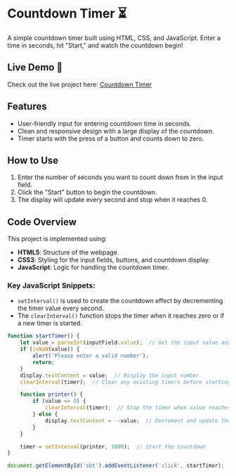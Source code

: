 # Countdown Timer ⏳

A simple countdown timer built using HTML, CSS, and JavaScript. Enter a time in seconds, hit "Start," and watch the countdown begin!



## Live Demo 🚀
Check out the live project here: [Countdown Timer](https://count-down-timer-mocha.vercel.app/)

## Features
- User-friendly input for entering countdown time in seconds.
- Clean and responsive design with a large display of the countdown.
- Timer starts with the press of a button and counts down to zero.

## How to Use
1. Enter the number of seconds you want to count down from in the input field.
2. Click the "Start" button to begin the countdown.
3. The display will update every second and stop when it reaches 0.

## Code Overview
This project is implemented using:
- **HTML5**: Structure of the webpage.
- **CSS3**: Styling for the input fields, buttons, and countdown display.
- **JavaScript**: Logic for handling the countdown timer.

### Key JavaScript Snippets:
- `setInterval()` is used to create the countdown effect by decrementing the timer value every second.
- The `clearInterval()` function stops the timer when it reaches zero or if a new timer is started.

```javascript
function startTimer() {
    let value = parseInt(inputField.value);  // Get the input value and convert it to a number
    if (isNaN(value)) {
        alert('Please enter a valid number');
        return;
    }
    display.textContent = value;  // Display the input number
    clearInterval(timer);  // Clear any existing timers before starting a new one

    function printer() {
        if (value <= 0) {
            clearInterval(timer);  // Stop the timer when value reaches 0
        } else {
            display.textContent = --value;  // Decrement and update the display
        }
    }

    timer = setInterval(printer, 1000);  // Start the countdown
}

document.getElementById('sbt').addEventListener('click', startTimer);  // Attach the event listener to the button

